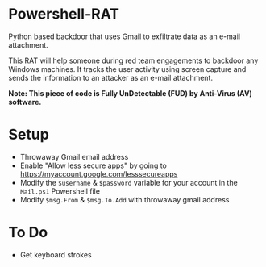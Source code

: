 # Powershell-RAT
Python based backdoor that uses Gmail to exfiltrate data as an e-mail attachment. 

This RAT will help someone during red team engagements to backdoor any Windows machines. It tracks the user activity using screen capture and sends the information to an attacker as an e-mail attachment.

<B>Note: This piece of code is Fully UnDetectable (FUD) by Anti-Virus (AV) software. </B>

# Setup
- Throwaway Gmail email address
- Enable "Allow less secure apps" by going to https://myaccount.google.com/lesssecureapps
- Modify the `$username` & `$password` variable for your account in the `Mail.ps1` Powershell file
- Modify `$msg.From` & `$msg.To.Add` with throwaway gmail address

# To Do
- Get keyboard strokes
